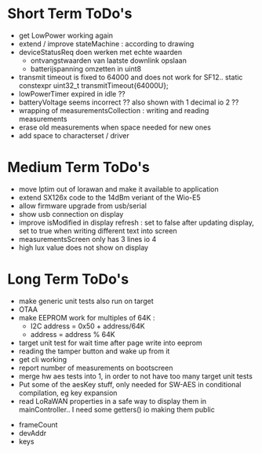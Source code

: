 # Short Term ToDo's
* get LowPower working again
* extend / improve stateMachine : according to drawing
* deviceStatusReq doen werken met echte waarden
  - ontvangstwaarden van laatste downlink opslaan
  - batterijspanning omzetten in uint8
* transmit timeout is fixed to 64000 and does not work for SF12.. static constexpr uint32_t transmitTimeout{64000U};
* lowPowerTimer expired in idle ??
* batteryVoltage seems incorrect ?? also shown with 1 decimal io 2 ??
* wrapping of measurementsCollection : writing and reading measurements
* erase old measurements when space needed for new ones
* add space to characterset / driver








# Medium Term ToDo's
* move lptim out of lorawan and make it available to application
* extend SX126x code to the 14dBm veriant of the Wio-E5
* allow firmware upgrade from usb/serial
* show usb connection on display
* improve isModified in display refresh : set to false after updating display, set to true when writing different text into screen
* measurementsScreen only has 3 lines io 4
* high lux value does not show on display







# Long Term ToDo's
* make generic unit tests also run on target
* OTAA
* make EEPROM work for multiples of 64K : 
  - I2C address = 0x50 + address/64K
  - address = address % 64K
* target unit test for wait time after page write into eeprom
* reading the tamper button and wake up from it
* get cli working
* report number of measurements on bootscreen
* merge hw aes tests into 1, in order to not have too many target unit tests
* Put some of the aesKey stuff, only needed for SW-AES in conditional compilation, eg key expansion
* read LoRaWAN properties in a safe way to display them in mainController.. I need some getters() io making them public
 - frameCount
 - devAddr
 - keys
